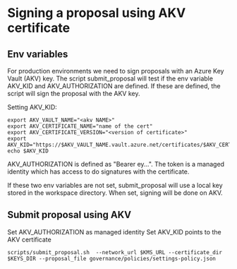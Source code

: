 # Signing a proposal using AKV certificate

## Env variables

For production environments we need to sign proposals with an Azure Key Vault (AKV) key.
The script submit_proposal will test if the env variable AKV_KID and AKV_AUTHORIZATION are defined. If these are defined, the script will sign the proposal with the AKV key.

Setting AKV_KID:

```
export AKV_VAULT_NAME="<akv NAME>"
export AKV_CERTIFICATE_NAME="name of the cert"
export AKV_CERTIFICATE_VERSION="<version of certificate>"
export AKV_KID="https://$AKV_VAULT_NAME.vault.azure.net/certificates/$AKV_CERTIFICATE_NAME/$AKV_CERTIFICATE_VERSION"
echo $AKV_KID
```

AKV_AUTHORIZATION is defined as "Bearer ey...". The token is a managed identity which has access to do signatures with the certificate.

If these two env variables are not set, submit_proposal will use a local key stored in the workspace directory. When set, signing will be done on AKV.

## Submit proposal using AKV

Set AKV_AUTHORIZATION as managed identity
Set AKV_KID points to the AKV certificate

```
scripts/submit_proposal.sh  --network_url $KMS_URL --certificate_dir $KEYS_DIR --proposal_file governance/policies/settings-policy.json
```
